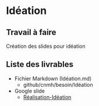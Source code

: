 # Idéation

## Travail à faire 
Création des slides pour idéation

## Liste des livrables 
 - Fichier Markdown (Idéation.md)
   - github/cnmh/besoin/Idéation
 - Google slide 
   - [Réalisation-Idéation](https://docs.google.com/presentation/d/1_Wn0GhI7n8HYMf7YXykncFZYXF2LLXGurMjyrB4rtPo/edit)
 